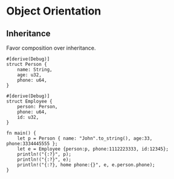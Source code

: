 # Object Orientation

## Inheritance

Favor composition over inheritance.

```rust,editable
#[derive(Debug)]
struct Person {
    name: String,
    age: u32,
    phone: u64,
}

#[derive(Debug)]
struct Employee {
    person: Person,
    phone: u64,
    id: u32,
}

fn main() {
    let p = Person { name: "John".to_string(), age:33, phone:3334445555 };
    let e = Employee {person:p, phone:1112223333, id:12345};
    println!("{:?}", p);
    println!("{:?}", e);
    println!("{:?}, home phone:{}", e, e.person.phone);
}
```